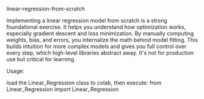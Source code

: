 linear-regression-from-scratch

Implementing a linear regression model from scratch is a strong foundational exercise. It helps you understand how optimization works, especially gradient descent and loss minimization. By manually computing weights, bias, and errors, you internalize the math behind model fitting. This builds intuition for more complex models and gives you full control over every step, which high-level libraries abstract away. It's not for production use but critical for learning.

Usage:

load the Linear_Regression class to colab, then execute:      from Linear_Regression import Linear_Regression 

